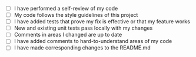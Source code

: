 <!--
Please include a summary of the change.
Please also include relevant motivation and context (if applicable).
Put 'x' in between square brackets to mark an item as complete.
-->

- [ ] I have performed a self-review of my code
- [ ] My code follows the style guidelines of this project
- [ ] I have added tests that prove my fix is effective or that my feature works
- [ ] New and existing unit tests pass locally with my changes
- [ ] Comments in areas I changed are up to date
- [ ] I have added comments to hard-to-understand areas of my code
- [ ] I have made corresponding changes to the README.md
